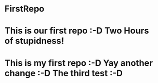 FirstRepo
=========


This is our first repo :-D
Two Hours of stupidness!
=======
This is my first repo :-D
Yay another change :-D
The third test :-D
=======